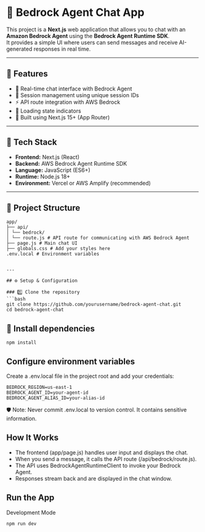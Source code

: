 # 🧠 Bedrock Agent Chat App

This project is a **Next.js** web application that allows you to chat with an **Amazon Bedrock Agent** using the **Bedrock Agent Runtime SDK**.  
It provides a simple UI where users can send messages and receive AI-generated responses in real time.

---

## 🚀 Features

- 💬 Real-time chat interface with Bedrock Agent
- 🧩 Session management using unique session IDs
- ⚡ API route integration with AWS Bedrock
- 🔄 Loading state indicators
- 🧱 Built using Next.js 15+ (App Router)

---

## 🧰 Tech Stack

- **Frontend:** Next.js (React)
- **Backend:** AWS Bedrock Agent Runtime SDK
- **Language:** JavaScript (ES6+)
- **Runtime:** Node.js 18+
- **Environment:** Vercel or AWS Amplify (recommended)

---

## 📁 Project Structure

```
app/
├── api/
│ └── bedrock/
│ └── route.js # API route for communicating with AWS Bedrock Agent
├── page.js # Main chat UI
├── globals.css # Add your styles here
.env.local # Environment variables
```

````

---

## ⚙️ Setup & Configuration

### 1️⃣ Clone the repository
```bash
git clone https://github.com/yourusername/bedrock-agent-chat.git
cd bedrock-agent-chat
````

## 📁 Install dependencies

```
npm install
```

## Configure environment variables

Create a .env.local file in the project root and add your credentials:

```
BEDROCK_REGION=us-east-1
BEDROCK_AGENT_ID=your-agent-id
BEDROCK_AGENT_ALIAS_ID=your-alias-id
```

🛡️ Note: Never commit .env.local to version control. It contains sensitive information.

## How It Works

- The frontend (app/page.js) handles user input and displays the chat.
- When you send a message, it calls the API route (/api/bedrock/route.js).
- The API uses BedrockAgentRuntimeClient to invoke your Bedrock Agent.
- Responses stream back and are displayed in the chat window.

## Run the App

Development Mode

```
npm run dev
```
